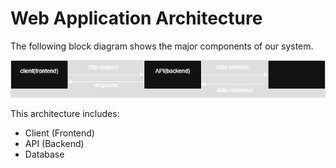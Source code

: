 # Web Application Architecture

The following block diagram shows the major components of our system.

![Web Application Architecture](images/web_application_architecture.png)

This architecture includes:
- Client (Frontend)
- API (Backend)
- Database

